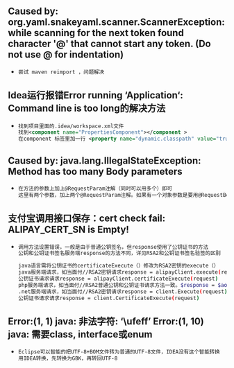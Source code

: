 ## Caused by: org.yaml.snakeyaml.scanner.ScannerException:  while scanning for the next token found character '@' that cannot start any token. (Do not use @ for indentation)

* ```bash
  尝试 maven reimport ，问题解决
  ```


## Idea运行报错Error running ‘Application‘: Command line is too long的解决方法

* ```xml
  找到项目里面的.idea/workspace.xml文件
  找到<component name="PropertiesComponent"></component >
  在component 标签里加一行 <property name="dynamic.classpath" value="true" />
  ```

## Caused by: java.lang.IllegalStateException: Method has too many Body parameters

* ```tex
  在方法的参数上加上@RequestParam注解（同时可以用多个）即可
  这里有两个参数，加上两个@RequestParam注解。如果有一个对象参数是要用@RequestBody注解的（这个注解同时只能用一个）
  ```

## 支付宝调用接口保存：cert check fail: ALIPAY_CERT_SN is Empty!

* ```bash
  调用方法设置错误，一般是由于普通公钥签名，但response使用了公钥证书的方法
  公钥和公钥证书签名服务端response的方法不同，详见RSA2和公钥证书签名验签的区别
  
  java语言需将公钥证书的certificateExecute（）修改为RSA2密钥的execute（）
  java服务端请求，如当面付//RSA2密钥请求response = alipayClient.execute(request)
  公钥证书请求请求response = alipayClient.certificateExecute(request)
  php服务端请求，如当面付//RSA2普通公钥和公钥证书请求方法一致。$response = $aop->execute($request)
  .net服务端请求，如当面付//RSA2密钥请求response = client.Execute(request)
  公钥证书请求请求response = client.CertificateExecute(request)
  ```

## Error:(1, 1) java: 非法字符: ‘\ufeff’  Error:(1, 10) java: 需要class, interface或enum

* ```tex
  Eclipse可以智能的把UTF-8+BOM文件转为普通的UTF-8文件，IDEA没有这个智能转换
  用IDEA转换，先转换为GBK，再转回UTF-8
  ```

